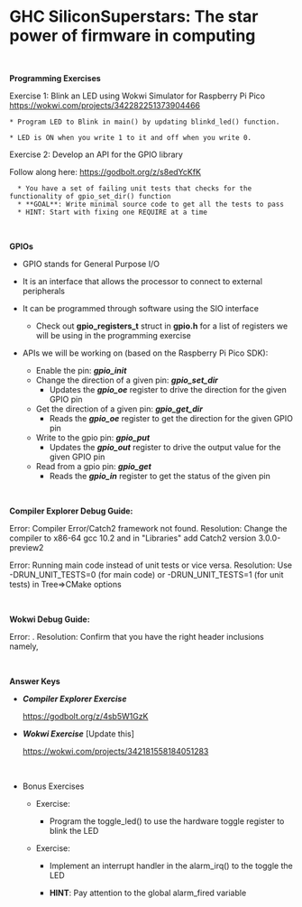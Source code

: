 # GHC SiliconSuperstars: The star power of firmware in computing

<br>

**Programming Exercises**

Exercise 1: Blink an LED using Wokwi Simulator for Raspberry Pi Pico
https://wokwi.com/projects/342282251373904466

    * Program LED to Blink in main() by updating blinkd_led() function.

    * LED is ON when you write 1 to it and off when you write 0.


Exercise 2: Develop an API for the GPIO library

Follow along here: https://godbolt.org/z/s8edYcKfK 

      * You have a set of failing unit tests that checks for the functionality of gpio_set_dir() function
      * **GOAL**: Write minimal source code to get all the tests to pass
      * HINT: Start with fixing one REQUIRE at a time



<br>

**GPIOs**
* GPIO stands for General Purpose I/O
* It is an interface that allows the processor to connect to external peripherals
* It can be programmed through software using the SIO interface
  * Check out **gpio_registers_t** struct in **gpio.h** for a list of registers we will be using in the programming exercise

* APIs we will be working on (based on the Raspberry Pi Pico SDK):
  
  * Enable the pin: 									     ***gpio_init***
  * Change the direction of a given pin: 	***gpio_set_dir***
      * Updates the ***gpio_oe*** register to drive the direction for the given GPIO pin
  * Get the direction of a given pin: 		***gpio_get_dir***
      * Reads the ***gpio_oe*** register to get the direction for the given GPIO pin
  * Write to the gpio pin: 							 ***gpio_put***
      * Updates the ***gpio_out*** register to drive the output value for the given GPIO pin
  * Read from a gpio pin: 							  ***gpio_get***
      * Reads the ***gpio_in*** register to get the status of the given pin

<br>

**Compiler Explorer Debug Guide:**

Error: Compiler Error/Catch2 framework not found. 
Resolution: Change the compiler to x86-64 gcc 10.2 and in "Libraries" add Catch2 version 3.0.0-preview2

Error: Running main code instead of unit tests or vice versa. 
Resolution: Use -DRUN_UNIT_TESTS=0 (for main code) or -DRUN_UNIT_TESTS=1 (for unit tests) in Tree=>CMake options

<br>

**Wokwi Debug Guide:**

Error: .
Resolution: Confirm that you have the right header inclusions namely, 

<br>

**Answer Keys**

  * ***Compiler Explorer Exercise***
  
    https://godbolt.org/z/4sb5W1GzK 

  * ***Wokwi Exercise*** [Update this]
  
    https://wokwi.com/projects/342181558184051283
    
<br>

* Bonus Exercises 
    * Exercise:

      * Program the toggle_led() to use the hardware toggle register to blink the LED


    * Exercise:

      * Implement an interrupt handler in the alarm_irq() to the toggle the LED

      * **HINT**: Pay attention to the global alarm_fired variable

